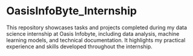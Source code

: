 # OasisInfoByte_Internship
This repository showcases tasks and projects completed during my data science internship at Oasis Infobyte, including data analysis, machine learning models, and technical documentation. It highlights my practical experience and skills developed throughout the internship.

